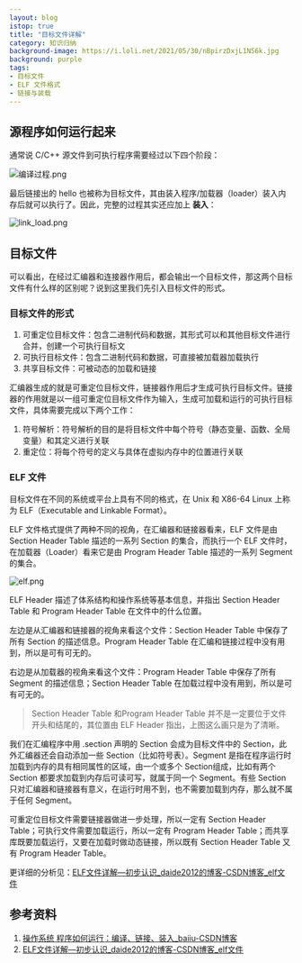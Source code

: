 ```yaml
---
layout: blog
istop: true
title: "目标文件详解"
category: 知识归纳
background-image: https://i.loli.net/2021/05/30/nBpirzDxjL1N56k.jpg
background: purple
tags:
- 目标文件
- ELF 文件格式
- 链接与装载
---
```

## 源程序如何运行起来

通常说 C/C++ 源文件到可执行程序需要经过以下四个阶段：

![编译过程.png](https://i.loli.net/2021/05/30/2G7wbSngFRsEhXf.png)

最后链接出的 hello 也被称为目标文件，其由装入程序/加载器（loader）装入内存后就可以执行了。因此，完整的过程其实还应加上 **装入**：

![link_load.png](https://i.loli.net/2021/05/30/TrJqXQkYGlhsFc5.png)

## 目标文件

可以看出，在经过汇编器和连接器作用后，都会输出一个目标文件，那这两个目标文件有什么样的区别呢？说到这里我们先引入目标文件的形式。

### 目标文件的形式

1. 可重定位目标文件：包含二进制代码和数据，其形式可以和其他目标文件进行合并，创建一个可执行目标文
2. 可执行目标文件：包含二进制代码和数据，可直接被加载器加载执行
3. 共享目标文件：可被动态的加载和链接

汇编器生成的就是可重定位目标文件，链接器作用后才生成可执行目标文件。链接器的作用就是以一组可重定位目标文件作为输入，生成可加载和运行的可执行目标文件，具体需要完成以下两个工作：

1. 符号解析：符号解析的目的是将目标文件中每个符号（静态变量、函数、全局变量）和其定义进行关联
2. 重定位：将每个符号的定义与具体在虚拟内存中的位置进行关联

### ELF 文件

目标文件在不同的系统或平台上具有不同的格式，在 Unix 和 X86-64 Linux 上称为 ELF（Executable and Linkable Format）。

ELF 文件格式提供了两种不同的视角，在汇编器和链接器看来，ELF 文件是由 Section Header Table 描述的一系列 Section 的集合，而执行一个 ELF 文件时，在加载器（Loader）看来它是由 Program Header Table 描述的一系列 Segment 的集合。

![elf.png](https://i.loli.net/2021/05/30/nBpirzDxjL1N56k.jpg)

ELF Header 描述了体系结构和操作系统等基本信息，并指出 Section Header Table 和 Program Header Table 在文件中的什么位置。

左边是从汇编器和链接器的视角来看这个文件：Section Header Table 中保存了所有 Section 的描述信息。Program Header Table 在汇编和链接过程中没有用到，所以是可有可无的。

右边是从加载器的视角来看这个文件：Program Header Table 中保存了所有 Segment 的描述信息；Section Header Table 在加载过程中没有用到，所以是可有可无的。

> Section Header Table 和Program Header Table 并不是一定要位于文件开头和结尾的，其位置由 ELF Header 指出，上图这么画只是为了清晰。

我们在汇编程序中用 .section 声明的 Section 会成为目标文件中的 Section，此外汇编器还会自动添加一些 Section（比如符号表）。Segment 是指在程序运行时加载到内存的具有相同属性的区域，由一个或多个 Section组成，比如有两个 Section 都要求加载到内存后可读可写，就属于同一个 Segment。有些 Section 只对汇编器和链接器有意义，在运行时用不到，也不需要加载到内存，那么就不属于任何 Segment。

可重定位目标文件需要链接器做进一步处理，所以一定有 Section Header Table；可执行文件需要加载运行，所以一定有 Program Header Table；而共享库既要加载运行，又要在加载时做动态链接，所以既有 Section Header Table 又有 Program Header Table。

更详细的分析见：[ELF文件详解—初步认识_daide2012的博客-CSDN博客_elf文件](https://blog.csdn.net/daide2012/article/details/73065204)

## 参考资料

1. [操作系统 程序如何运行：编译、链接、装入_baiiu-CSDN博客](https://blog.csdn.net/u014099894/article/details/113482998?utm_medium=distribute.pc_relevant.none-task-blog-baidujs_title-0&spm=1001.2101.3001.4242)
2. [ELF文件详解—初步认识_daide2012的博客-CSDN博客_elf文件](https://blog.csdn.net/daide2012/article/details/73065204)

